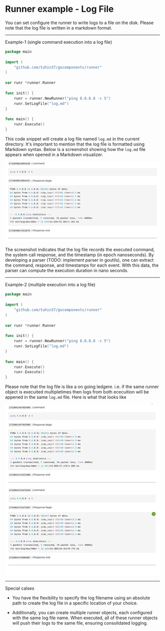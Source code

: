 # Runner example - Log File

You can set configure the runner to write logs to a file on the disk. Please note that the log file is written in a markdown format. 

---

Example-1 (single command execution into a log file)

```go
package main

import (
    "github.com/tuhin37/gocomponents/runner"
)

var runr *runner.Runner

func init() {
    runr = runner.NewRunner("ping 8.8.8.8 -c 5")
    runr.SetLogFile("log.md")
}

func main() {
    runr.Execute()
}
```

This code snippet will create a log file named `log.md` in the current directory. It's important to mention that the log file is formatted using Markdown syntax. Below is a screenshot showing how the `log.md` file appears when opened in a Markdown visualizer.

![](log-single-screenshot.png) 

The screenshot indicates that the log file records the executed command, the system call response, and the timestamp (in epoch nanoseconds). By developing a parser (TODO: implement parser in goutils), one can extract the command, response, and timestamps for each event. With this data, the parser can compute the execution duration in nano seconds.

---

Example-2 (multiple execution into a log file)

```go
package main

import (
    "github.com/tuhin37/gocomponents/runner"
)

var runr *runner.Runner

func init() {
    runr = runner.NewRunner("ping 8.8.8.8 -c 5")
    runr.SetLogFile("log.md")
}

func main() {
    runr.Execute()
    runr.Execute()
}
```

Please note that the log file is like a on going ledgere. i.e. if the same runner object is execuited multipletimes then logs from both ececuition will be appened in the same `log.md` file. Here is what that looks like

![](log-multi.png)

---

Special calses

- You have the flexibility to specify the log filename using an absolute path to create the log file in a specific location of your choice.

- Additionally, you can create multiple runner objects, each configured with the same log file name. When executed, all of these runner objects will push their logs to the same file, ensuring consolidated logging.
